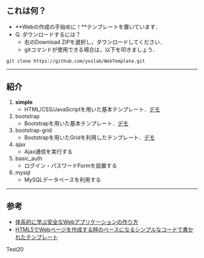 
## これは何？

- **Webの作成の手始めに！**テンプレートを置いています．
- Q. ダウンロードするには？
  - 右のDownload ZIPを選択し，ダウンロードしてください．
  - gitコマンドが使用できる場合は，以下を叩きましょう．

`git clone https://github.com/yoslab/WebTemplate.git`

---

## 紹介

1. **simple**
    - HTML/CSS/JavaScriptを用いた基本テンプレート．[デモ](http://yoslab.net/template/WebTemplate/simple/)
1. bootstrap
    - Bootstrapを用いた基本テンプレート．[デモ](http://yoslab.net/template/WebTemplate/bootstrap/)
1. bootstrap-grid
    - Bootstrapを用いたGridを利用したテンプレート．[デモ](http://yoslab.net/template/WebTemplate/bootstrap-grid/)
1. ajax
    - Ajax通信を実行する
1. basic_auth
    - ログイン・パスワードFormを設置する
1. mysql
    - MySQLデータベースを利用する

---
## 参考
- [体系的に学ぶ安全なWebアプリケーションの作り方](http://www.amazon.co.jp/dp/4797361190)
- [HTML5でWebページを作成する時のベースになるシンプルなコードで書かれたテンプレート](http://coliss.com/articles/build-websites/operation/work/html5-template-by-sixrevisions.html)

Test20
